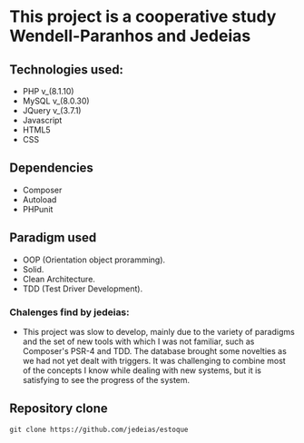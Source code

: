 # This project is a cooperative study Wendell-Paranhos and Jedeias

## Technologies used:

* PHP v_(8.1.10)
* MySQL v_(8.0.30)
* JQuery v_(3.7.1)
* Javascript
* HTML5
* CSS

## Dependencies

* Composer
* Autoload
* PHPunit

## Paradigm used

* OOP (Orientation object proramming).
* Solid.
* Clean Architecture.
* TDD (Test Driver Development).


### Chalenges find by jedeias:

* This project was slow to develop, mainly due to the variety of paradigms and the set of new tools with which I was not familiar, such as Composer's PSR-4 and TDD. The database brought some novelties as we had not yet dealt with triggers. It was challenging to combine most of the concepts I know while dealing with new systems, but it is satisfying to see the progress of the system.

## Repository clone


```
git clone https://github.com/jedeias/estoque
```
